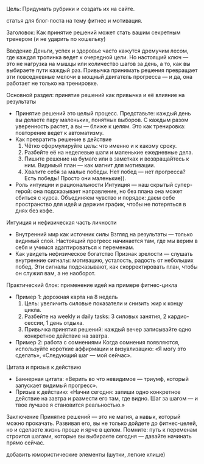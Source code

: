 Цель: Придумать рубрики и создать их на сайте.

статья для блог-поста на тему фитнес и мотивация.

Заголовок: Как принятие решений может стать вашим секретным тренером (и не ударить по кошельку)

Введение
Деньги, успех и здоровье часто кажутся дремучим лесом, где каждая тропинка ведет к очередной цели. Но настоящий ключ — это не нагрузка на мышцы или количество шагов за день, а то, как вы выбираете пути каждый раз. Привычка принимать решения превращает эти повседневные мелочи в мощный двигатель прогресса — и да, она работает не только на тренировке.

Основной раздел: принятие решений как привычка и её влияние на результаты
- Принятие решений это целый процесс.
  Представьте: каждый день вы делаете пару маленьких, понятных выборов. С каждым разом уверенность растет, а вы — ближе к целям. Это как тренировка: повторение ведет к автоматизму.
- Как превратить решение в действие
  1) Чётко сформулируйте цель: что именно и к какому сроку.
  2) Разбейте её на неделевые шаги и маленькие ежедневные дела.
  3) Пишите решение на бумаге или в заметках и возвращайтесь к ним. Видимый план — как магнит для мотивации.
  4) Хвалите себя за малые победы. Нет побед — нет прогресса? Есть победы! Просто они маленькие)).
- Роль интуиции и рациональности
  Интуиция — наш скрытый супер-герой: она подсказывает направление, но без плана она может сбиться с курса. Объединяем чувство и порядок: даем себе пространство для идей и держим график, чтобы не потеряться в днях без кофе.

Интуиция и нефизическая часть личности
- Внутренний мир как источник силы
  Взгляд на результаты — только видимый слой. Настоящий прогресс начинается там, где мы верим в себя и учимся адаптироваться к переменам.
- Как увидеть нефизическое богатство
  Признак зрелости — слушать внутренние сигналы: мотивацию, усталость, радость от небольших побед. Эти сигналы подсказывают, как скорректировать план, чтобы он служил вам, а не наоборот.

Практический блок: применение идей на примере фитнес-цикла
- Пример 1: дорожная карта на 8 недель
  1) Цель: увеличить силовые показатели и снизить жир к концу цикла.
  2) Разбейте на weekly и daily tasks: 3 силовых занятия, 2 кардио-сессии, 1 день отдыха.
  3) Привычка принятия решений: каждый вечер записывайте одно конкретное действие на завтра.
- Пример 2: работа с сомнениями
  Когда сомнения появляются, используйте короткие аффирмации и визуализацию: «Я могу это сделать», «Следующий шаг — мой сейчас».

Цитата и призыв к действию
- Баннерная цитата: «Верить во что невидимое — триумф, который запускает видимый прогресс».
- Призыв к действию: «Начни сегодня: запиши одно конкретное действие на завтра и размести его там, где видно. Шаг за шагом — и твое лучшее я становится реальностью.»

Заключение
Принятие решений — это не магия, а навык, который можно прокачать. Развивая его, вы не только дойдете до фитнес-целей, но и сделаете жизнь проще и ярче в целом. Помните: путь к переменам строится шагами, которые вы выбираете сегодня — давайте начинать прямо сейчас.

 добавить юмористические элементы (шутки, легкие клише)
